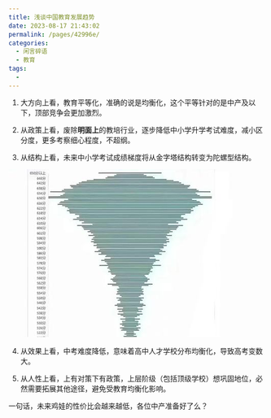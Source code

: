 ```yaml
---
title: 浅谈中国教育发展趋势
date: 2023-08-17 21:43:02
permalink: /pages/42996e/
categories: 
  - 闲言碎语
  - 教育
tags: 
  - 
---
```


1. 大方向上看，教育平等化，准确的说是均衡化，这个平等针对的是中产及以下，顶部竞争会更加激烈。

2. 从政策上看，废除**明面上**的教培行业，逐步降低中小学升学考试难度，减小区分度，更多考察细心程度，不超纲。

3. 从结构上看，未来中小学考试成绩梯度将从金字塔结构转变为陀螺型结构。

![Alt text](../../@assets/img/image-35.png)

4. 从效果上看，中考难度降低，意味着高中人才学校分布均衡化，导致高考变数大。

5. 从人性上看，上有对策下有政策，上层阶级（包括顶级学校）想巩固地位，必然需要拓展其他途径，避免受教育均衡化影响。

一句话，未来鸡娃的性价比会越来越低，各位中产准备好了么？